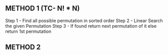 <h1><a href="" target="_blank"></a></h1>

## METHOD 1  (TC- N! * N)

Step 1 - Find all possible permutation in sorted order
Step 2 - Linear Search the given Permutation
Step 3 - If found 
            return next permutation of it 
        else 
            return 1st permutation 

## METHOD 2